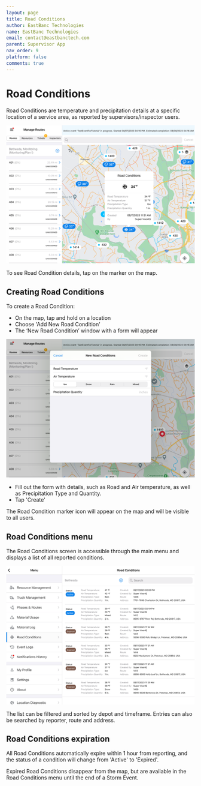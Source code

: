 ```yaml
---
layout: page
title: Road Conditions
author: EastBanc Technologies
name: EastBanc Technologies
email: contact@eastbanctech.com
parent: Supervisor App
nav_order: 9
platform: false
comments: true
---
```


# Road Conditions

Road Conditions are temperature and precipitation details at a specific location of a service area, as reported by supervisors/inspector users.

<img src="images/supervisor/sa-road-conditions/sa-road-condition-popup.png" class="ios width-xl" data-lightbox="1" />

To see Road Condition details, tap on the marker on the map.

## Creating Road Conditions

To create a Road Condition:

* On the map, tap and hold on a location
* Choose 'Add New Road Condition'
* The ‘New Road Condition’ window with a form will appear

<img src="images/supervisor/sa-road-conditions/sa-new-road-condition.png" class="ios width-xl" data-lightbox="1" />

* Fill out the form with details, such as Road and Air temperature, as well as Precipitation Type and Quantity.
* Tap 'Create'

The Road Condition marker icon will appear on the map and will be visible to all users.

## Road Conditions menu

The Road Conditions screen is accessible through the main menu and displays a list of all reported conditions.

<img src="images/supervisor/sa-road-conditions/sa-road-condition-menu.png" class="ios width-xl" data-lightbox="2" />

The list can be filtered and sorted by depot and timeframe. Entries can also be searched by reporter, route and address.


## Road Conditions expiration

All Road Conditions automatically expire within 1 hour from reporting, and the status of a condition will change from 'Active' to 'Expired'.

Expired Road Conditions disappear from the map, but are available in the Road Conditions menu until the end of a Storm Event.
